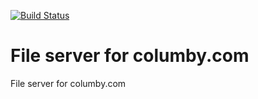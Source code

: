 [![Build Status](https://travis-ci.org/columby/files.columby.com.svg)](https://travis-ci.org/columby/files.columby.com)

# File server for columby.com
File server for columby.com
